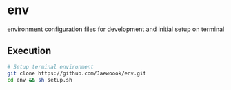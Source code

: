 # env

environment configuration files for development and initial setup on terminal

## Execution

```sh
# Setup terminal environment
git clone https://github.com/Jaewoook/env.git
cd env && sh setup.sh
```
